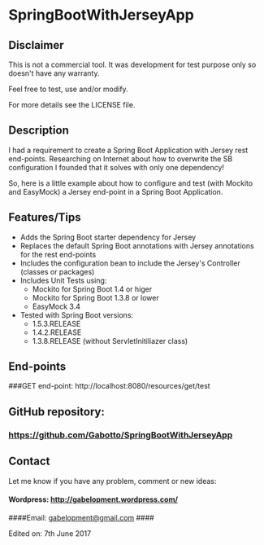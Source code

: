# SpringBootWithJerseyApp #
## Disclaimer ##
This is not a commercial tool. It was development for test purpose only so doesn't have any warranty.

Feel free to test, use and/or modify.

For more details see the LICENSE file.

## Description ##
I had a requirement to create a Spring Boot Application with Jersey rest end-points. Researching on Internet about how to overwrite the SB configuration I founded that it solves with only one dependency!

So, here is a little example about how to configure and test (with Mockito and EasyMock) a Jersey end-point in a Spring Boot Application.
 
## Features/Tips ##
* Adds the Spring Boot starter dependency for Jersey
* Replaces the default Spring Boot annotations with Jersey annotations for the rest end-points
* Includes the configuration bean to include the Jersey's Controller (classes or packages)
* Includes Unit Tests using:
	* Mockito for Spring Boot 1.4 or higer
	* Mockito for Spring Boot 1.3.8 or lower
	* EasyMock 3.4
* Tested with Spring Boot versions:
	* 1.5.3.RELEASE
	* 1.4.2.RELEASE
	* 1.3.8.RELEASE (without ServletInitiliazer class)

## End-points ##
###GET end-point:
http://localhost:8080/resources/get/test

## GitHub repository: ##
### https://github.com/Gabotto/SpringBootWithJerseyApp ###
## Contact ##
Let me know if you have any problem, comment or new ideas:
#### Wordpress: http://gabelopment.wordpress.com/ ####
####Email: gabelopment@gmail.com ####

Edited on: 7th June 2017
 
